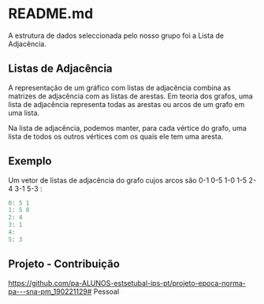 # README.md

A estrutura de dados seleccionada pelo nosso grupo foi a Lista de Adjacência.

## Listas de Adjacência

A representação de um gráfico com listas de adjacência combina as matrizes de adjacência com as listas de arestas. 
Em teoria dos grafos, uma lista de adjacência representa todas as arestas ou arcos de um grafo em uma lista.

Na lista de adjacência, podemos manter, para cada vértice do grafo, uma lista de todos os outros vértices com os quais ele tem uma aresta.

## Exemplo

Um vetor de listas de adjacência do grafo cujos arcos são  0-1 0-5 1-0 1-5 2-4 3-1 5-3 :
```java
0: 5 1
1: 5 0
2: 4
3: 1
4:  
5: 3
```

## Projeto - Contribuição

https://github.com/pa-ALUNOS-estsetubal-ips-pt/projeto-epoca-norma-pa---sna-pm_190221129#   P e s s o a l  
 